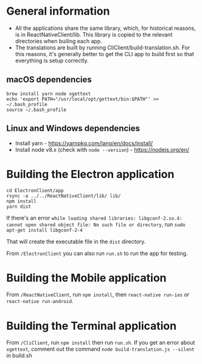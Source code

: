 # General information

- All the applications share the same library, which, for historical reasons, is in ReactNativeClient/lib. This library is copied to the relevant directories when builing each app.
- The translations are built by running CliClient/build-translation.sh. For this reasons, it's generally better to get the CLI app to build first so that everything is setup correctly.

## macOS dependencies

    brew install yarn node xgettext
    echo 'export PATH="/usr/local/opt/gettext/bin:$PATH"' >> ~/.bash_profile
    source ~/.bash_profile

## Linux and Windows dependencies

- Install yarn - https://yarnpkg.com/lang/en/docs/install/
- Install node v8.x (check with `node --version`) - https://nodejs.org/en/

# Building the Electron application

```
cd ElectronClient/app
rsync -a ../../ReactNativeClient/lib/ lib/
npm install
yarn dist
```

If there's an error `while loading shared libraries: libgconf-2.so.4: cannot open shared object file: No such file or directory`, run `sudo apt-get install libgconf-2-4`

That will create the executable file in the `dist` directory.

From `/ElectronClient` you can also run `run.sh` to run the app for testing.

# Building the Mobile application

From `/ReactNativeClient`, run `npm install`, then `react-native run-ios` or `react-native run-android`.

# Building the Terminal application

From `/CliClient`, run `npm install` then run `run.sh`. If you get an error about `xgettext`, comment out the command `node build-translation.js --silent` in build.sh